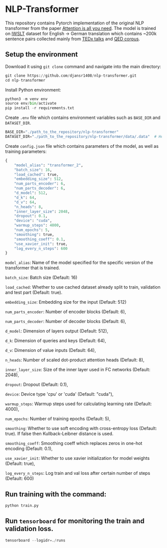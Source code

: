 # NLP-Transformer
This repository contains Pytorch implementation of the original NLP transformer from the paper [Attention is all you need](https://arxiv.org/pdf/1706.03762.pdf). The model is trained on [IWSLT](https://pytorchnlp.readthedocs.io/en/latest/_modules/torchnlp/datasets/iwslt.html) dataset for English -> German translation which contains ~200k sentence pairs collected mainly from [TEDx talks](https://www.ted.com/) and [QED corpus](https://alt.qcri.org/resources/qedcorpus/). 

## Setup the environment
Download it using ```git clone``` command and navigate into the main directory:
```python
git clone https://github.com/djansr1408/nlp-transformer.git
cd nlp-transformer
```
Install Python environment:

```python
python3 -m venv env
source env/bin/activate
pip install -r requirements.txt
```

Create ```.env``` file which contains environment variables such as ```BASE_DIR``` and ```DATASET_DIR```.
```python
BASE_DIR="./path_to_the_repository/nlp-transformer"
DATASET_DIR="./path_to_the_repository/nlp-transformer/data/.data"  # Here it is already inside the base directory (but doesn't necessary needs to be)
```

Create ```config.json``` file which contains parameters of the model, as well as training parameters:
```python
{
    "model_alias": "transformer_2",
    "batch_size": 16,   
    "load_cached": true, 
    "embedding_size": 512, 
    "num_parts_encoder": 6, 
    "num_parts_decoder": 6, 
    "d_model": 512, 
    "d_k": 64, 
    "d_v": 64, 
    "n_heads": 8, 
    "inner_layer_size": 2048, 
    "dropout": 0.1, 
    "device": "cuda", 
    "warmup_steps": 4000, 
    "num_epochs": 5, 
    "smoothing": true, 
    "smoothing_coeff": 0.1, 
    "use_xavier_init": true, 
    "log_every_n_steps": 600
}
```
```model_alias```: Name of the model specified for the specific version of the transformer that is trained.

```batch_size```: Batch size (Default: 16)

```load_cached```: Whether to use cached dataset already split to train, validation and test part (Default: true). 

```embedding_size```: Embedding size for the input (Default: 512) 

```num_parts_encoder```: Number of encoder blocks (Default: 6), 

```num_parts_decoder```: Number of decoder blocks (Default: 6), 

```d_model```: Dimension of layers output (Default: 512), 
    
```d_k```: Dimension of queries and keys (Default: 64),

```d_v```: Dimension of value inputs (Default: 64), 

```n_heads```: Number of scaled dot-product attention heads (Default: 8), 

```inner_layer_size```: Size of the inner layer used in FC networks (Default: 2048), 

```dropout```: Dropout (Default: 0.1), 

```device```: Device type 'cpu' or 'cuda' (Default: "cuda"), 

```warmup_steps```: Warmup steps used for calculating learning rate (Default: 4000), 

```num_epochs```: Number of training epochs (Default: 5), 

```smoothing```: Whether to use soft encoding with cross-entropy loss (Default: true). If false then Kullback-Leibner distance is used. 

```smoothing_coeff```: Smoothing coeff which replaces zeros in one-hot encoding (Default: 0.1), 

```use_xavier_init```: Whether to use xavier initialization for model weights (Default: true), 

```log_every_n_steps```: Log train and val loss after certain number of steps (Default: 600)

## Run training with the command:
```python
python train.py
```

## Run ```tensorboard``` for monitoring the train and validation loss.
```python
tensorboard --logidr=./runs
```
